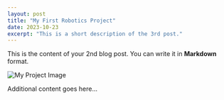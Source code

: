 ```yaml
---
layout: post
title: "My First Robotics Project"
date: 2023-10-23
excerpt: "This is a short description of the 3rd post."
---
```


This is the content of your 2nd blog post. You can write it in **Markdown** format.

![My Project Image](assets/img/project.jpg)

Additional content goes here...